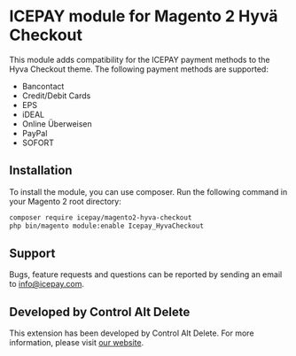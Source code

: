 # ICEPAY module for Magento 2 Hyvä Checkout

This module adds compatibility for the ICEPAY payment methods to the Hyva Checkout theme. The following payment methods are supported:

- Bancontact
- Credit/Debit Cards
- EPS
- iDEAL
- Online Überweisen
- PayPal
- SOFORT

## Installation

To install the module, you can use composer. Run the following command in your Magento 2 root directory:

```bash
composer require icepay/magento2-hyva-checkout
php bin/magento module:enable Icepay_HyvaCheckout
```

## Support

Bugs, feature requests and questions can be reported by sending an email to info@icepay.com.

## Developed by Control Alt Delete

This extension has been developed by Control Alt Delete. For more information, please visit [our website](https://www.controlaltdelete.dev/?utm_source=github&utm_medium=readme&utm_campaign=icepay).
